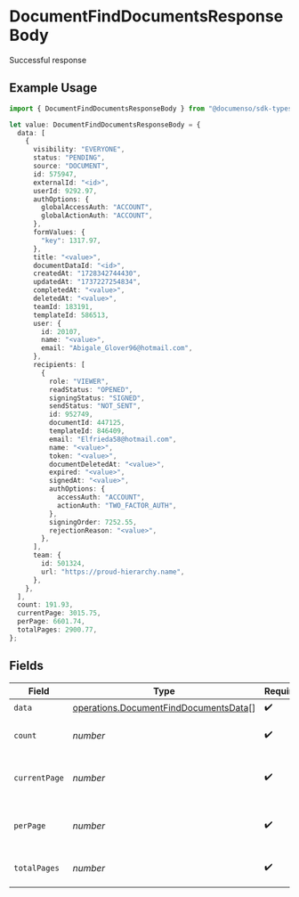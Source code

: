 # DocumentFindDocumentsResponseBody

Successful response

## Example Usage

```typescript
import { DocumentFindDocumentsResponseBody } from "@documenso/sdk-typescript/models/operations";

let value: DocumentFindDocumentsResponseBody = {
  data: [
    {
      visibility: "EVERYONE",
      status: "PENDING",
      source: "DOCUMENT",
      id: 575947,
      externalId: "<id>",
      userId: 9292.97,
      authOptions: {
        globalAccessAuth: "ACCOUNT",
        globalActionAuth: "ACCOUNT",
      },
      formValues: {
        "key": 1317.97,
      },
      title: "<value>",
      documentDataId: "<id>",
      createdAt: "1728342744430",
      updatedAt: "1737227254834",
      completedAt: "<value>",
      deletedAt: "<value>",
      teamId: 183191,
      templateId: 586513,
      user: {
        id: 20107,
        name: "<value>",
        email: "Abigale_Glover96@hotmail.com",
      },
      recipients: [
        {
          role: "VIEWER",
          readStatus: "OPENED",
          signingStatus: "SIGNED",
          sendStatus: "NOT_SENT",
          id: 952749,
          documentId: 447125,
          templateId: 846409,
          email: "Elfrieda58@hotmail.com",
          name: "<value>",
          token: "<value>",
          documentDeletedAt: "<value>",
          expired: "<value>",
          signedAt: "<value>",
          authOptions: {
            accessAuth: "ACCOUNT",
            actionAuth: "TWO_FACTOR_AUTH",
          },
          signingOrder: 7252.55,
          rejectionReason: "<value>",
        },
      ],
      team: {
        id: 501324,
        url: "https://proud-hierarchy.name",
      },
    },
  ],
  count: 191.93,
  currentPage: 3015.75,
  perPage: 6601.74,
  totalPages: 2900.77,
};
```

## Fields

| Field                                                                                          | Type                                                                                           | Required                                                                                       | Description                                                                                    |
| ---------------------------------------------------------------------------------------------- | ---------------------------------------------------------------------------------------------- | ---------------------------------------------------------------------------------------------- | ---------------------------------------------------------------------------------------------- |
| `data`                                                                                         | [operations.DocumentFindDocumentsData](../../models/operations/documentfinddocumentsdata.md)[] | :heavy_check_mark:                                                                             | N/A                                                                                            |
| `count`                                                                                        | *number*                                                                                       | :heavy_check_mark:                                                                             | The total number of items.                                                                     |
| `currentPage`                                                                                  | *number*                                                                                       | :heavy_check_mark:                                                                             | The current page number, starts at 1.                                                          |
| `perPage`                                                                                      | *number*                                                                                       | :heavy_check_mark:                                                                             | The number of items per page.                                                                  |
| `totalPages`                                                                                   | *number*                                                                                       | :heavy_check_mark:                                                                             | The total number of pages.                                                                     |